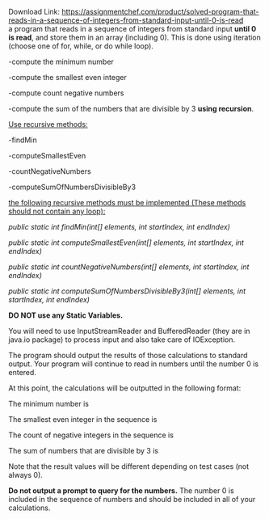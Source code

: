 Download Link: https://assignmentchef.com/product/solved-program-that-reads-in-a-sequence-of-integers-from-standard-input-until-0-is-read
<br>
a program that reads in a sequence of integers from standard input <strong>until 0 is read</strong>, and store them in an array (including 0). This is done using iteration (choose one of for, while, or do while loop).

-compute the minimum number

-compute the smallest even integer

-compute count negative numbers

-compute the sum of the numbers that are divisible by 3 <strong>using recursion</strong>.

<u>Use recursive methods:</u><strong><u> </u></strong>

-findMin

-computeSmallestEven

-countNegativeNumbers

-computeSumOfNumbersDivisibleBy3




<u>the following recursive methods must be implemented (These methods should not contain any loop):</u>

<em>   public static int findMin(int[] elements, int startIndex, int endIndex)</em>

<em>   public static int computeSmallestEven(int[] elements, int startIndex, int endIndex)</em>

<em>   public static int countNegativeNumbers(int[] elements, int startIndex, int endIndex)</em>

<em>   public static int computeSumOfNumbersDivisibleBy3(int[] elements, int startIndex, int endIndex)</em>

<strong>DO NOT use any Static Variables.</strong>

You will need to use InputStreamReader and BufferedReader (they are in java.io package) to process input and also take care of IOException.

The program should output the results of those calculations to standard output. Your program will continue to read in numbers until the number 0 is entered.

At this point, the calculations will be outputted in the following format:

The minimum number is

The smallest even integer in the sequence is

The count of negative integers in the sequence is

The sum of numbers that are divisible by 3 is

Note that the result values will be different depending on test cases (not always 0).

<strong>Do not output a prompt to query for the numbers.</strong> The number 0 is included in the sequence of numbers and should be included in all of your calculations.